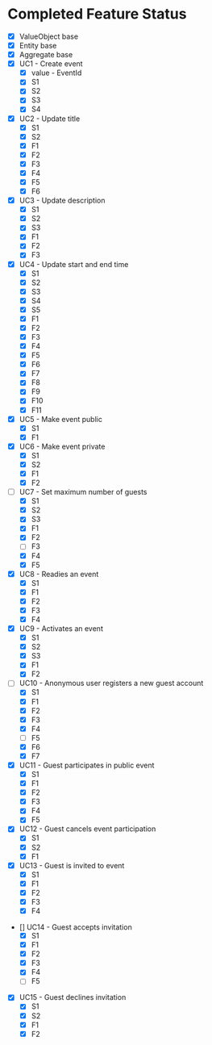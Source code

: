 # Completed Feature Status

* [X] ValueObject base
* [X] Entity base
* [X] Aggregate base
* [X] UC1 - Create event
  * [X] value - EventId
  * [X] S1
  * [X] S2
  * [X] S3
  * [X] S4
* [X] UC2 - Update title
  * [X] S1
  * [X] S2
  * [X] F1
  * [X] F2
  * [X] F3
  * [X] F4
  * [X] F5
  * [X] F6
* [X] UC3 - Update description
  * [X] S1
  * [X] S2
  * [X] S3
  * [X] F1
  * [X] F2
  * [X] F3
* [X] UC4 - Update start and end time
  * [X] S1
  * [X] S2
  * [X] S3
  * [X] S4
  * [X] S5
  * [X] F1
  * [X] F2
  * [X] F3
  * [X] F4
  * [X] F5
  * [X] F6
  * [X] F7
  * [X] F8
  * [X] F9
  * [X] F10
  * [X] F11
* [X] UC5 - Make event public
  * [X] S1
  * [X] F1
* [X] UC6 - Make event private
  * [X] S1
  * [X] S2
  * [X] F1
  * [X] F2
* [ ] UC7 - Set maximum number of guests
  * [X] S1
  * [X] S2
  * [X] S3
  * [X] F1
  * [X] F2
  * [ ] F3
  * [X] F4
  * [X] F5
* [X] UC8 - Readies an event
  * [X] S1
  * [X] F1
  * [X] F2
  * [X] F3
  * [X] F4
* [X] UC9 - Activates an event
  * [X] S1
  * [X] S2
  * [X] S3
  * [X] F1
  * [X] F2
* [ ] UC10 - Anonymous user registers a new guest account
  * [X] S1
  * [X] F1
  * [X] F2
  * [X] F3
  * [X] F4 
  * [ ] F5
  * [X] F6
  * [X] F7
* [X] UC11 - Guest participates in public event
  * [X] S1
  * [X] F1
  * [X] F2
  * [X] F3
  * [X] F4
  * [X] F5
* [X] UC12 - Guest cancels event participation
  * [X] S1
  * [X] S2
  * [X] F1
* [X] UC13 - Guest is invited to event
  * [X] S1
  * [X] F1
  * [X] F2
  * [X] F3
  * [X] F4
* [] UC14 - Guest accepts invitation
  * [X] S1
  * [X] F1
  * [X] F2
  * [X] F3
  * [X] F4
  * [ ] F5
* [X] UC15 - Guest declines invitation
  * [X] S1
  * [X] S2
  * [X] F1
  * [X] F2